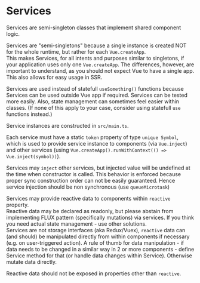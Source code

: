 # Services

Services are semi-singleton classes that implement shared component logic.

Services are "semi-singletons" because a single instance is created NOT for the whole runtime, but rather for each `Vue.createApp`.<br/>
This makes Services, for all intents and purposes similar to singletons, if your application uses only one `Vue.createApp`. The differences, however, are important to understand, as you should not expect Vue to have a single app.<br/>
This also allows for easy usage in SSR.

Services are used instead of statefull `useSomething()` functions because Services can be used outside Vue app if required. Services can be tested more easily. Also, state management can sometimes feel easier within classes. (If none of this apply to your case, consider using statefull `use` functions instead.)

Service instances are constructed in `src/main.ts`.

Each service must have a static `token` property of type `unique Symbol`, which is used to provide service instance to components (via `Vue.inject`) and other services (using `Vue.createApp().runWithContext(() => Vue.inject(symbol))`).

Services may `inject` other services, but injected value will be undefined at the time when constructor is called. This behavior is enforced because proper sync construction order can not be easily guaranteed. Hence service injection should be non synchronous (use `queueMicrotask`)

Services may provide reactive data to components within `reactive` property.<br/>
Reactive data may be declared as readonly, but please abstain from implementing FLUX pattern (specifically mutations) via services. If you think you need actual state management - use other solutions.<br/>
Services are not storage interfaces (aka Redux/Vuex), `reactive` data can (and should) be manipulated directly from within components if necessary (e.g. on user-triggered action). A rule of thumb for data manipulation - if data needs to be changed in a similar way in 2 or more components - define Service method for that (or handle data changes within Service). Otherwise mutate data directly.

Reactive data should not be exposed in properties other than `reactive`.
